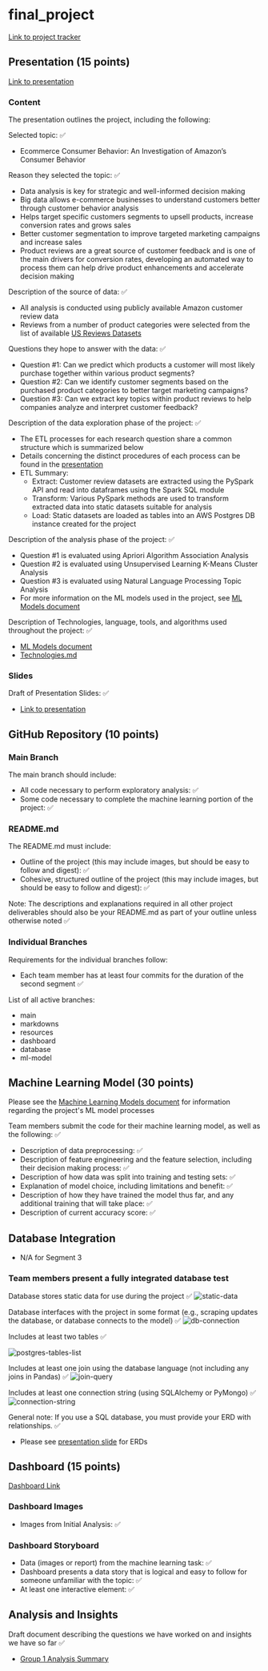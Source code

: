 # final_project

[Link to project tracker](https://docs.google.com/spreadsheets/d/1WJBlla5ap6cchO12OfbjRwCKj17eBbcxXQNUqc3g52o/edit#gid=2063972108)

## Presentation (15 points)

[Link to presentation](https://docs.google.com/presentation/d/1BNm6gF_iD4guTDOlRPsiFmyAij_SqHRqjMEp_T4HXd8/edit)

### Content

The presentation outlines the project, including the following:

Selected topic: ✅

- Ecommerce Consumer Behavior: An Investigation of Amazon’s Consumer Behavior

Reason they selected the topic: ✅

- Data analysis is key for strategic and well-informed decision making
- Big data allows e-commerce businesses to understand customers better through customer behavior analysis
- Helps target specific customers segments to upsell products, increase conversion rates and grows sales
- Better customer segmentation to improve targeted marketing campaigns and increase sales
- Product reviews are a great source of customer feedback and is one of the main drivers for conversion rates, developing an automated way to process them can help drive product enhancements and accelerate decision making

Description of the source of data: ✅

- All analysis is conducted using publicly available Amazon customer review data
- Reviews from a number of product categories were selected from the list of available [US Reviews Datasets](https://s3.amazonaws.com/amazon-reviews-pds/tsv/index.txt)

Questions they hope to answer with the data: ✅

- Question #1: Can we predict which products a customer will most likely purchase together within various product segments?
- Question #2: Can we identify customer segments based on the purchased product categories to better target marketing campaigns?
- Question #3: Can we extract key topics within product reviews to help companies analyze and interpret customer feedback?

Description of the data exploration phase of the project: ✅

- The ETL processes for each research question share a common structure which is summarized below
- Details concerning the distinct procedures of each process can be found in the [presentation](https://docs.google.com/presentation/d/1BNm6gF_iD4guTDOlRPsiFmyAij_SqHRqjMEp_T4HXd8/edit#slide=id.gd0649fe845_0_64)
- ETL Summary:
  - Extract: Customer review datasets are extracted using the PySpark API and read into dataframes using the Spark SQL module
  - Transform: Various PySpark methods are used to transform extracted data into static datasets suitable for analysis
  - Load: Static datasets are loaded as tables into an AWS Postgres DB instance created for the project

Description of the analysis phase of the project: ✅  

- Question #1 is evaluated using Apriori Algorithm Association Analysis
- Question #2 is evaluated using Unsupervised Learning K-Means Cluster Analysis
- Question #3 is evaluated using Natural Language Processing Topic Analysis
- For more information on the ML models used in the project, see [ML Models document](https://docs.google.com/document/d/1K7xTmlPEwLLiv--TL-xZdt9zddprN_vzMdLysG-BxtU/edit?usp=sharing)

Description of Technologies, language, tools, and algorithms used throughout the project: ✅

- [ML Models document](https://docs.google.com/document/d/1K7xTmlPEwLLiv--TL-xZdt9zddprN_vzMdLysG-BxtU/edit?usp=sharing)
- [Technologies.md](https://docs.google.com/document/d/1NCCr7Rpa6DNB_FJBBpWnX0Wne15rGrLGPS0ur2K8JcY/edit#heading=h.a26a68f5ufzo)

### Slides

Draft of Presentation Slides: ✅

- [Link to presentation](https://docs.google.com/presentation/d/1BNm6gF_iD4guTDOlRPsiFmyAij_SqHRqjMEp_T4HXd8/edit#slide=id.gd0128d9d41_0_4)

## GitHub Repository (10 points)

### Main Branch

The main branch should include:

- All code necessary to perform exploratory analysis: ✅
- Some code necessary to complete the machine learning portion of the project: ✅

### README.md

The README.md must include:

- Outline of the project (this may include images, but should be easy to follow and digest): ✅
- Cohesive, structured outline of the project (this may include images, but should be easy to follow and digest): ✅

Note: The descriptions and explanations required in all other project deliverables should also be your README.md as part of your outline unless otherwise noted ✅

### Individual Branches

Requirements for the individual branches follow:

- Each team member has at least four commits for the duration of the second segment ✅

List of all active branches:

- main
- markdowns
- resources
- dashboard
- database
- ml-model

## Machine Learning Model (30 points)

Please see the [Machine Learning Models document](https://docs.google.com/document/d/1K7xTmlPEwLLiv--TL-xZdt9zddprN_vzMdLysG-BxtU/edit) for information regarding the project's ML model processes

Team members submit the code for their machine learning model, as well as the following: ✅

- Description of data preprocessing: ✅
- Description of feature engineering and the feature selection, including their decision making process: ✅
- Description of how data was split into training and testing sets: ✅
- Explanation of model choice, including limitations and benefit: ✅
- Description of how they have trained the model thus far, and any additional training that will take place: ✅
- Description of current accuracy score: ✅

## Database Integration

- N/A for Segment 3

### Team members present a fully integrated database test

Database stores static data for use during the project ✅
![static-data](resources/md-imgs/static-data-v2.png)

Database interfaces with the project in some format (e.g., scraping updates the database, or database connects to the model) ✅
![db-connection](resources/md-imgs/db-connection-unsized.png)

Includes at least two tables ✅

![postgres-tables-list](resources/md-imgs/fp-pgadmin-tables-resized.png)

Includes at least one join using the database language (not including any joins in Pandas) ✅
![join-query](resources/md-imgs/join-query-unsized.png)

Includes at least one connection string (using SQLAlchemy or PyMongo) ✅
![connection-string](resources/md-imgs/connection-string-unsized.png)

General note: If you use a SQL database, you must provide your ERD with relationships. ✅

- Please see [presentation slide](https://docs.google.com/presentation/d/1BNm6gF_iD4guTDOlRPsiFmyAij_SqHRqjMEp_T4HXd8/edit#slide=id.gd6fa5732b4_8_229) for ERDs

## Dashboard (15 points)

[Dashboard Link](https://jbenasuli.github.io/final_project/#)

### Dashboard Images

- Images from Initial Analysis: ✅

### Dashboard Storyboard

- Data (images or report) from the machine learning task: ✅
- Dashboard presents a data story that is logical and easy to follow for someone unfamiliar with the topic: ✅
- At least one interactive element: ✅

## Analysis and Insights

Draft document describing the questions we have worked on and insights we have so far ✅

- [Group 1 Analysis Summary](https://github.com/jbenasuli/final_project/blob/main/Final_Project_Group1_Analysis_Summary.pdf)
